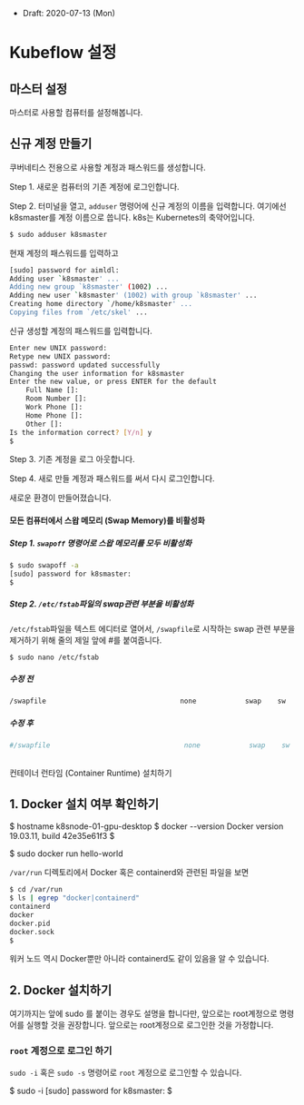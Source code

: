 * Draft: 2020-07-13 (Mon)

# Kubeflow 설정 

## 마스터 설정

마스터로 사용할 컴퓨터를 설정해봅니다.

## 신규 계정 만들기

쿠버네티스 전용으로 사용할 계정과 패스워드를 생성합니다. 

 Step 1. 새로운 컴퓨터의 기존 계정에 로그인합니다.

Step 2. 터미널을 열고, `adduser` 명령어에 신규 계정의 이름을 입력합니다. 여기에선 k8smaster를 계정 이름으로 씁니다. k8s는 Kubernetes의 축약어입니다.

```bash
$ sudo adduser k8smaster
```

현재 계정의 패스워드를 입력하고

```bash
[sudo] password for aimldl: 
Adding user `k8smaster' ...
Adding new group `k8smaster' (1002) ...
Adding new user `k8smaster' (1002) with group `k8smaster' ...
Creating home directory `/home/k8smaster' ...
Copying files from `/etc/skel' ...
```

 신규 생성할 계정의 패스워드를 입력합니다.

```bash
Enter new UNIX password: 
Retype new UNIX password: 
passwd: password updated successfully
Changing the user information for k8smaster
Enter the new value, or press ENTER for the default
	Full Name []: 
	Room Number []: 
	Work Phone []: 
	Home Phone []: 
	Other []: 
Is the information correct? [Y/n] y
$
```

Step 3. 기존 계정을 로그 아웃합니다.

Step 4. 새로 만들 계정과 패스워드를 써서 다시 로그인합니다.

새로운 환경이 만들어졌습니다.



#### 모든 컴퓨터에서 스왑 메모리 (Swap Memory)를 비활성화

##### Step 1. `swapoff` 명령어로 스왑 메모리를 모두 비활성화

```bash
$ sudo swapoff -a
[sudo] password for k8smaster: 
$
```

##### Step 2. `/etc/fstab`파일의 swap관련 부분을 비활성화

`/etc/fstab`파일을 텍스트 에디터로 열어서, `/swapfile`로 시작하는 swap 관련 부분을 제거하기 위해 줄의 제일 앞에 #를 붙여줍니다.

```bash
$ sudo nano /etc/fstab
```

#####  수정 전

```bash
/swapfile                                 none            swap    sw              0       0
```

##### 수정 후

```bash
#/swapfile                                 none            swap    sw              0       0
```

## 





컨테이너 런타임 (Container Runtime) 설치하기


## 1. Docker 설치 여부 확인하기

$ hostname
k8snode-01-gpu-desktop
$ docker --version
Docker version 19.03.11, build 42e35e61f3
$

$ sudo docker run hello-world


`/var/run` 디렉토리에서 Docker 혹은 containerd와 관련된 파일을 보면 

```bash
$ cd /var/run
$ ls | egrep "docker|containerd"
containerd
docker
docker.pid
docker.sock
$
```

워커 노드 역시 Docker뿐만 아니라 containerd도 같이 있음을 알 수 있습니다.

## 2. Docker 설치하기

여기까지는 앞에 sudo 를 붙이는 경우도 설명을 합니다만, 앞으로는 root계정으로 명령어를 실행할 것을 권장합니다. 앞으로는 root계정으로 로그인한 것을 가정합니다.

### `root` 계정으로 로그인 하기

`sudo -i` 혹은 `sudo -s` 명령어로 `root` 계정으로 로그인할 수 있습니다.

$ sudo -i
[sudo] password for k8smaster: 
$

# 